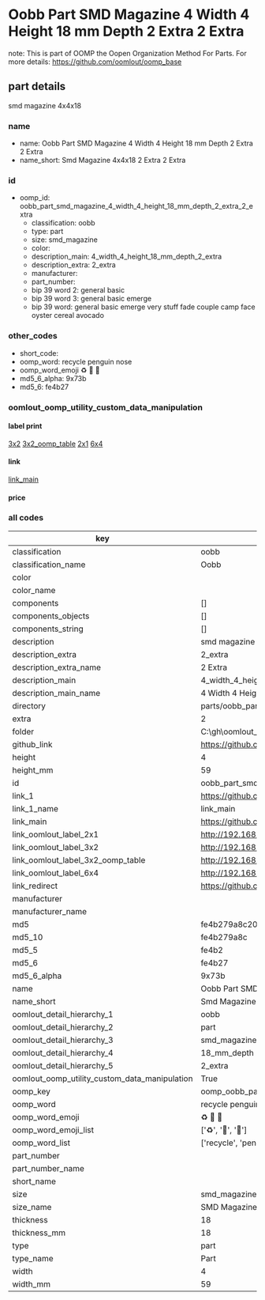 # Oobb Part SMD Magazine 4 Width 4 Height 18 mm Depth 2 Extra 2 Extra  

note: This is part of OOMP the Oopen Organization Method For Parts. For more details: https://github.com/oomlout/oomp_base

##  part details
  



smd magazine 4x4x18



### name
* name: Oobb Part SMD Magazine 4 Width 4 Height 18 mm Depth 2 Extra 2 Extra
* name_short: Smd Magazine 4x4x18 2 Extra 2 Extra
### id
* oomp_id: oobb_part_smd_magazine_4_width_4_height_18_mm_depth_2_extra_2_extra
  * classification: oobb
  * type: part
  * size: smd_magazine
  * color: 
  * description_main: 4_width_4_height_18_mm_depth_2_extra
  * description_extra: 2_extra
  * manufacturer: 
  * part_number: 
  * bip 39 word 2: general basic
  * bip 39 word 3: general basic emerge
  * bip 39 word: general basic emerge very stuff fade couple camp face oyster cereal avocado

### other_codes
* short_code: 
* oomp_word: recycle penguin nose
* oomp_word_emoji :recycle: :penguin: :nose:
* md5_6_alpha: 9x73b
* md5_6: fe4b27






### oomlout_oomp_utility_custom_data_manipulation
#### label print
[3x2](http://192.168.1.245:1112/?label=oomp%209x73b)
[3x2_oomp_table](http://192.168.1.108:1112/?label=oomp%209x73b)
[2x1](http://192.168.1.242:1112/?label=oomp%209x73b)
[6x4](http://192.168.1.55:1112/?label=oomp%209x73b)    

#### link

[link_main](https://github.com/oomlout/oomlout_oobb_version_4_generated_parts/tree/main/navigation_oomp/oobb/part/smd_magazine/4_width_4_height_18_mm_depth_2_extra/2_extra/part)                              

#### price







### all codes 
| key | value |  
| --- | --- |  
| classification | oobb |  
| classification_name | Oobb |  
| color |  |  
| color_name |  |  
| components | [] |  
| components_objects | [] |  
| components_string | [] |  
| description | smd magazine 4x4x18 |  
| description_extra | 2_extra |  
| description_extra_name | 2 Extra |  
| description_main | 4_width_4_height_18_mm_depth_2_extra |  
| description_main_name | 4 Width 4 Height 18 mm Depth 2 Extra |  
| directory | parts/oobb_part_smd_magazine_4_width_4_height_18_mm_depth_2_extra_2_extra |  
| extra | 2 |  
| folder | C:\gh\oomlout_oobb_version_4_generated_parts\parts\oobb_part_smd_magazine_4_width_4_height_18_mm_depth_2_extra_2_extra |  
| github_link | https://github.com/oomlout/oomlout_oomp_part_src/tree/main/parts/oobb_part_smd_magazine_4_width_4_height_18_mm_depth_2_extra_2_extra |  
| height | 4 |  
| height_mm | 59 |  
| id | oobb_part_smd_magazine_4_width_4_height_18_mm_depth_2_extra_2_extra |  
| link_1 | https://github.com/oomlout/oomlout_oobb_version_4_generated_parts/tree/main/navigation_oomp/oobb/part/smd_magazine/4_width_4_height_18_mm_depth_2_extra/2_extra/part |  
| link_1_name | link_main |  
| link_main | https://github.com/oomlout/oomlout_oobb_version_4_generated_parts/tree/main/navigation_oomp/oobb/part/smd_magazine/4_width_4_height_18_mm_depth_2_extra/2_extra/part |  
| link_oomlout_label_2x1 | http://192.168.1.242:1112/?label=oomp%209x73b |  
| link_oomlout_label_3x2 | http://192.168.1.245:1112/?label=oomp%209x73b |  
| link_oomlout_label_3x2_oomp_table | http://192.168.1.108:1112/?label=oomp%209x73b |  
| link_oomlout_label_6x4 | http://192.168.1.55:1112/?label=oomp%209x73b |  
| link_redirect | https://github.com/oomlout/oomlout_oobb_version_4_generated_parts/tree/main/parts/oobb_smd_magazine_04_04_18_nm_16_mm_tape_width_2_mm_tape_thickness_ex_2 |  
| manufacturer |  |  
| manufacturer_name |  |  
| md5 | fe4b279a8c20c625476bcf2e9144c306 |  
| md5_10 | fe4b279a8c |  
| md5_5 | fe4b2 |  
| md5_6 | fe4b27 |  
| md5_6_alpha | 9x73b |  
| name | Oobb Part SMD Magazine 4 Width 4 Height 18 mm Depth 2 Extra 2 Extra |  
| name_short | Smd Magazine 4x4x18 2 Extra 2 Extra |  
| oomlout_detail_hierarchy_1 | oobb |  
| oomlout_detail_hierarchy_2 | part |  
| oomlout_detail_hierarchy_3 | smd_magazine |  
| oomlout_detail_hierarchy_4 | 18_mm_depth |  
| oomlout_detail_hierarchy_5 | 2_extra |  
| oomlout_oomp_utility_custom_data_manipulation | True |  
| oomp_key | oomp_oobb_part_smd_magazine_4_width_4_height_18_mm_depth_2_extra_2_extra |  
| oomp_word | recycle penguin nose |  
| oomp_word_emoji | :recycle: :penguin: :nose: |  
| oomp_word_emoji_list | [':recycle:', ':penguin:', ':nose:'] |  
| oomp_word_list | ['recycle', 'penguin', 'nose'] |  
| part_number |  |  
| part_number_name |  |  
| short_name |  |  
| size | smd_magazine |  
| size_name | SMD Magazine |  
| thickness | 18 |  
| thickness_mm | 18 |  
| type | part |  
| type_name | Part |  
| width | 4 |  
| width_mm | 59 |  
